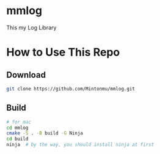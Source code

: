 # mmlog

This my Log Library

# How to Use This Repo

## Download 
```bash
git clone https://github.com/Mintonmu/mmlog.git
```

## Build
```bash
# for mac
cd mmlog
cmake -S . -B build -G Ninja
cd build
ninja  # by the way, you should install ninja at first
```
